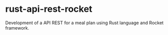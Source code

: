 # rust-api-rest-rocket
Development of a API REST for a meal plan using Rust language and Rocket framework.
